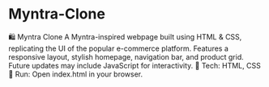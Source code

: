 # Myntra-Clone
🛍️ Myntra Clone A Myntra-inspired webpage built using HTML &amp; CSS, replicating the UI of the popular e-commerce platform. Features a responsive layout, stylish homepage, navigation bar, and product grid. Future updates may include JavaScript for interactivity.  🔹 Tech: HTML, CSS 🔹 Run: Open index.html in your browser.
